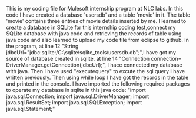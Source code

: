 This is my coding file for Mulesoft internship program at NLC labs.
In this code I have created a database 'usersdb' and a table 'movie' in it. The table 'movie' contains three entries of movie details inserted by me. I learned to create a database in SQLite for this internship coding test,connect my SQLite database with java code and retrieving the records of table using java code and also learned to upload my code file from eclipse to github. 
In the program,
at line 12 "String jdbcUrl="jdbc:sqlite:/C:\\sqlite\\sqlite_tools\\usersdb.db";",I have got my source of database created in sqlite,
at line 14 "Connection connection= DriverManager.getConnection(jdbcUrl);", I hace connected my database with java.
Then I have used "executequery" to excute the sql query I have written previously.
Then using while loop I have got the records in the table and printed in the console.
I have imported the following required packages to operate my database in sqlite in this java code:
"import java.sql.Connection;
import java.sql.DriverManager;
import java.sql.ResultSet;
import java.sql.SQLException;
import java.sql.Statement;"


